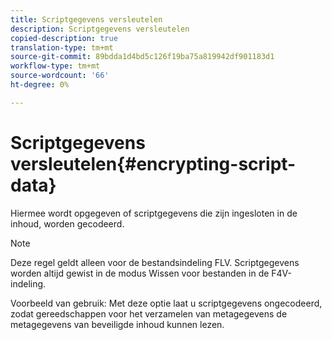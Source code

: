 ```yaml
---
title: Scriptgegevens versleutelen
description: Scriptgegevens versleutelen
copied-description: true
translation-type: tm+mt
source-git-commit: 89bdda1d4bd5c126f19ba75a819942df901183d1
workflow-type: tm+mt
source-wordcount: '66'
ht-degree: 0%

---
```



# Scriptgegevens versleutelen{#encrypting-script-data}

Hiermee wordt opgegeven of scriptgegevens die zijn ingesloten in de inhoud, worden gecodeerd.

>[!NOTE]
>
>Deze regel geldt alleen voor de bestandsindeling FLV. Scriptgegevens worden altijd gewist in de modus Wissen voor bestanden in de F4V-indeling.

Voorbeeld van gebruik: Met deze optie laat u scriptgegevens ongecodeerd, zodat gereedschappen voor het verzamelen van metagegevens de metagegevens van beveiligde inhoud kunnen lezen.
